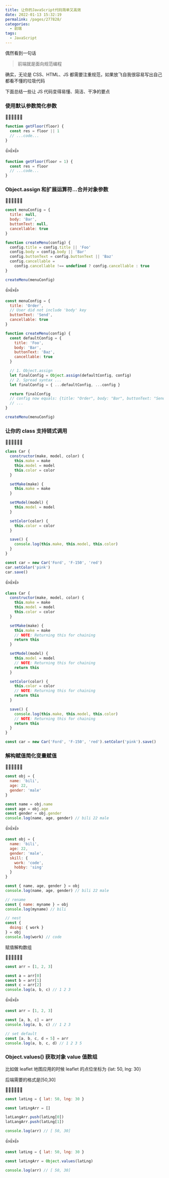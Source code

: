 ```yaml
---
title: 让你的JavaScript代码简单又高效
date: 2022-01-13 15:32:19
permalink: /pages/277828/
categories:
  - 前端
tags:
  - JavaScript
---
```


偶然看到一句话

> 前端就是面向规范编程

确实，无论是 CSS、HTML、JS 都需要注重规范，如果放飞自我很容易写出自己都看不懂的垃圾代码

下面总结一些让 JS 代码变得易懂、简洁、干净的要点

### 使用默认参数简化参数

🙅‍♂️🙅‍♂️🙅‍♂️

```js
function getFloor(floor) {
  const res = floor || 1
  // ...code...
}
```

👍👍👍

```js
function getFloor(floor = 1) {
  const res = floor
  // ...code...
}
```

### Object.assign 和扩展运算符...合并对象参数

🙅‍♂️🙅‍♂️🙅‍♂️

```js
const menuConfig = {
  title: null,
  body: 'Bar',
  buttonText: null,
  cancellable: true
}

function createMenu(config) {
  config.title = config.title || 'Foo'
  config.body = config.body || 'Bar'
  config.buttonText = config.buttonText || 'Baz'
  config.cancellable =
    config.cancellable !== undefined ? config.cancellable : true
}

createMenu(menuConfig)
```

👍👍👍

```js
const menuConfig = {
  title: 'Order',
  // User did not include 'body' key
  buttonText: 'Send',
  cancellable: true
}

function createMenu(config) {
  const defaultConfig = {
    title: 'Foo',
    body: 'Bar',
    buttonText: 'Baz',
    cancellable: true
  }

  // 1. Object.assign
  let finalConfig = Object.assign(defaultConfig, config)
  // 2. Spread syntax ...
  let finalConfig = { ...defaultConfig, ...config }

  return finalConfig
  // config now equals: {title: "Order", body: "Bar", buttonText: "Send", cancellable: true}
  // ...
}

createMenu(menuConfig)
```

### 让你的 class 支持链式调用

🙅‍♂️🙅‍♂️🙅‍♂️

```js
class Car {
  constructor(make, model, color) {
    this.make = make
    this.model = model
    this.color = color
  }

  setMake(make) {
    this.make = make
  }

  setModel(model) {
    this.model = model
  }

  setColor(color) {
    this.color = color
  }

  save() {
    console.log(this.make, this.model, this.color)
  }
}

const car = new Car('Ford', 'F-150', 'red')
car.setColor('pink')
car.save()
```

👍👍👍

```js
class Car {
  constructor(make, model, color) {
    this.make = make
    this.model = model
    this.color = color
  }

  setMake(make) {
    this.make = make
    // NOTE: Returning this for chaining
    return this
  }

  setModel(model) {
    this.model = model
    // NOTE: Returning this for chaining
    return this
  }

  setColor(color) {
    this.color = color
    // NOTE: Returning this for chaining
    return this
  }

  save() {
    console.log(this.make, this.model, this.color)
    // NOTE: Returning this for chaining
    return this
  }
}

const car = new Car('Ford', 'F-150', 'red').setColor('pink').save()
```

### 解构赋值简化变量赋值

🙅‍♂️🙅‍♂️🙅‍♂️

```js
const obj = {
  name: 'bili',
  age: 22,
  gender: 'male'
}

const name = obj.name
const age = obj.age
const gender = obj.gender
console.log(name, age, gender) // bili 22 male
```

👍👍👍

```js
const obj = {
  name: 'bili',
  age: 22,
  gender: 'male',
  skill: {
    work: 'code',
    hobby: 'sing'
  }
}

const { name, age, gender } = obj
console.log(name, age, gender) // bili 22 male

// rename
const { name: myname } = obj
console.log(myname) // bili

// nest
const {
  doing: { work }
} = obj
console.log(work) // code
```

赋值解构数组

🙅‍♂️🙅‍♂️🙅‍♂️

```js
const arr = [1, 2, 3]

const a = arr[0]
const b = arr[1]
const c = arr[2]
console.log(a, b, c) // 1 2 3
```

👍👍👍

```js
const arr = [1, 2, 3]

const [a, b, c] = arr
console.log(a, b, c) // 1 2 3

// set default
const [a, b, c, d = 5] = arr
console.log(a, b, c, d) // 1 2 3 5
```

### Object.values() 获取对象 value 值数组

比如做 leaflet 地图应用的时候 leaflet 的点位坐标为 {lat: 50, lng: 30}

后端需要的格式是[50,30]

🙅‍♂️🙅‍♂️🙅‍♂️

```js
const latLng = { lat: 50, lng: 30 }

const latLngArr = []

latLangArr.push(latLng[0])
latLangArr.push(latLng[1])

console.log(arr) // [ 50, 30]
```

👍👍👍

```js
const latLng = { lat: 50, lng: 30 }

const latLngArr = Object.values(latLng)

console.log(arr) // [ 50, 30]
```

